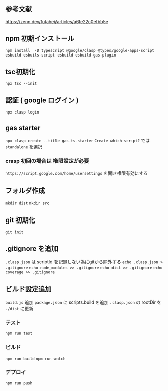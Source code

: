 ## 参考文献
https://zenn.dev/futahei/articles/a6fe22c0efbb5e

## npm 初期インストール
`npm install  -D typescript @google/clasp @types/google-apps-script esbuild esbuils-script esbuild esbuild-gas-plugin`

## tsc初期化
`npx tsc --init`

## 認証 ( google ログイン )
`npx clasp login`

## gas starter
`npx clasp create --title gas-ts-starter`
`Create which script?` では `standalone` を選択

### crasp 初回の場合は 権限設定が必要
`https://script.google.com/home/usersettings` を開き権限有効にする

## フォルダ作成
`mkdir dist`
`mkdir src`

## git 初期化
`git init`

## .gitignore を追加
`.clasp.json` は scriptId を記録しない為にgitから除外する
`echo .clasp.json > .gitignore`
`echo node_modules >> .gitignore`
`echo dist >> .gitignore`
`echo coverage >> .gitignore`

## ビルド設定追加
`build.js` 追加
`package.json` に scripts.build を追加
`.clasp.json` の rootDir を `./dist` に更新

### テスト
`npm run test`

### ビルド
`npm run build`
`npm run watch`

### デプロイ
`npm run push`
